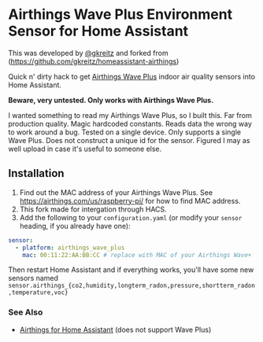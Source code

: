 # Airthings Wave Plus Environment Sensor for Home Assistant

This was developed by [@gkreitz](https://github.com/gkreitz) and forked from (https://github.com/gkreitz/homeassistant-airthings)

Quick n' dirty hack to get [Airthings Wave Plus](https://amazon.com/Airthings-2930-Quality-Detection-Dashboard/dp/B07JB8QWH6?tag=rynoshark-20) indoor air quality sensors into Home Assistant.

**Beware, very untested. Only works with Airthings Wave Plus.**

I wanted something to read my Airthings Wave Plus, so I built this. Far from production quality. Magic hardcoded constants. Reads data the wrong way to work around a bug. Tested on a single device. Only supports a single Wave Plus. Does not construct a unique id for the sensor. Figured I may as well upload in case it's useful to someone else.

## Installation

1. Find out the MAC address of your Airthings Wave Plus. See https://airthings.com/us/raspberry-pi/ for how to find MAC address.
1. This fork made for intergation through HACS.
1. Add the following to your `configuration.yaml` (or modify your `sensor` heading, if you already have one):

```yaml
sensor:
  - platform: airthings_wave_plus
    mac: 00:11:22:AA:BB:CC # replace with MAC of your Airthings Wave+
```

Then restart Home Assistant and if everything works, you'll have some new sensors named `sensor.airthings_{co2,humidity,longterm_radon,pressure,shortterm_radon,temperature,voc}`

### See Also

* [Airthings for Home Assistant](https://github.com/custom-components/sensor.airthings_wave) (does not support Wave Plus)
